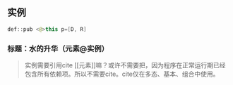 
## 实例

```java
def::pub <@>this p=[D, R]
```

### 标题：水的升华（元素@实例）

> 实例需要引用cite [[元素]]嘛？或许不需要把，因为程序在正常运行期已经包含所有依赖项。所以不需要cite。cite仅在多态、基本、组合中使用。